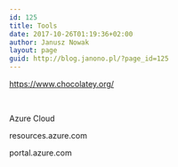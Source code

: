 ```yaml
---
id: 125
title: Tools
date: 2017-10-26T01:19:36+02:00
author: Janusz Nowak
layout: page
guid: http://blog.janono.pl/?page_id=125
---
```

https://www.chocolatey.org/

&nbsp;

Azure Cloud

resources.azure.com

portal.azure.com